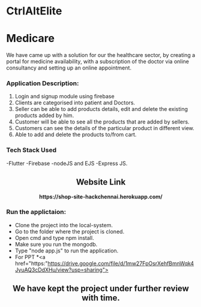 # CtrlAltElite
# Medicare

We have came up with a solution for our the healthcare sector, by creating a portal for medicine availability, with a subscription of the doctor via online consultancy and setting up an online appointment.

### Application Description:
1. Login and signup module using firebase
2. Clients are categorised into patient and Doctors.
3. Seller can be able to add products details, edit and delete the existing products added by him.
4. Customer will be able to see all the products that are added by sellers.
5. Customers can see the details of the particular product in different view.
6. Able to add and delete the products to/from cart.

### Tech Stack Used
-Flutter
-Firebase
-nodeJS and EJS
-Express JS.



<h2 align= "center"><b>Website Link</b></h2>

<p align="center"><b>https://shop-site-hackchennai.herokuapp.com/</b></p>

### Run the applictaion:

* Clone the project into the local-system.
* Go to the folder where the project is cloned.
* Open cmd and type npm install.
* Make sure you run the mongodb.
* Type "node app.js" to run the application.
* For PPT
*<a href="https:"https://drive.google.com/file/d/1mw27FpOsrXehfBmnWqk4JyuAQ3cDdXHu/view?usp=sharing"></a>

<h2 align= "center"><b>We have kept the project under further review with time.</b></h2>



